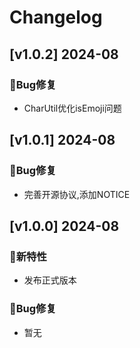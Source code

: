 # Changelog

## [v1.0.2] 2024-08

### 🐞Bug修复

* CharUtil优化isEmoji问题

## [v1.0.1] 2024-08

### 🐞Bug修复

* 完善开源协议,添加NOTICE

## [v1.0.0] 2024-08

### 🐣新特性

* 发布正式版本

### 🐞Bug修复

* 暂无